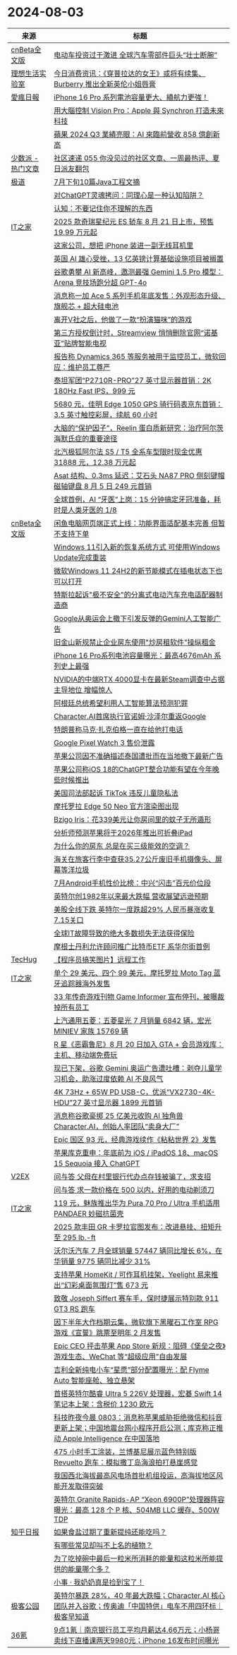 ﻿# 2024-08-03

|来源|标题|
|---|---|
|[cnBeta全文版](http://feeds2.feedburner.com/cnbeta-full)|[电动车投资过于激进 全球汽车零部件巨头“壮士断腕”](https://m.cnbeta.com.tw/view/1440823.htm)|
|[理想生活实验室](http://www.toodaylab.com/feed)|[今日消费资讯：《穿普拉达的女王》或将有续集、Burberry 推出全新英伦小姐唇膏](http://www.toodaylab.com/82968)|
|[愛瘋日報](http://www.iphonetaiwan.org/feeds/posts/default)|[iPhone 16 Pro 系列電池容量更大、續航力更強！](https://www.iphonetaiwan.org/2024/08/iphone-16-pro-battery-upgrade.html)|
||[用大腦控制 Vision Pro：Apple 與 Synchron 打造未來科技](https://www.iphonetaiwan.org/2024/08/brain-controlled-apple-vision-pro.html)|
||[蘋果 2024 Q3 業績亮眼：AI 來臨前營收 858 億創新高](https://www.iphonetaiwan.org/2024/08/apple-2024-q3-earnings-record-revenue.html)|
|[少数派 - 热门文章](https://rss.mifaw.com/articles/5c8bb11a3c41f61efd36683e/5c92450e3882afa09dff5928)|[社区速递 055 你没见过的社区文章、一周最热评、夏日派友翻包](https://sspai.com/post/90990)|
|[极道](https://www.jdon.com/jivejdon/rss)|[7月下旬10篇Java工程文摘](https://www.jdon.com/74862.html)|
||[对ChatGPT灵魂拷问：同理心是一种认知陷阱？](https://www.jdon.com/74861.html)|
||[认知：不要记住你不理解的东西](https://www.jdon.com/74860.html)|
|[IT之家](https://www.ithome.com/rss/)|[2025 款奇瑞星纪元 ES 轿车 8 月 21 日上市，预售 19.99 万元起](https://www.ithome.com/0/786/018.htm)|
||[这家公司，想把 iPhone 装进一副无线耳机里](https://www.ithome.com/0/786/017.htm)|
||[英国 AI 雄心受挫，13 亿英镑计算基础设施项目被搁置](https://www.ithome.com/0/786/016.htm)|
||[谷歌勇攀 AI 新高峰，邀测最强 Gemini 1.5 Pro 模型：Arena 竞技场跑分超 GPT-4o](https://www.ithome.com/0/786/014.htm)|
||[消息称一加 Ace 5 系列手机年底发售：外观形态升级、旗舰芯 + 超大硅电池](https://www.ithome.com/0/786/012.htm)|
||[离开V社之后，他做了一款“扮演猫咪”的游戏](https://www.ithome.com/0/786/011.htm)|
||[第三方授权倒计时，Streamview 悄悄删除官网“诺基亚”贴牌智能电视](https://www.ithome.com/0/786/010.htm)|
||[报告称 Dynamics 365 等服务被用于监控员工，微软回应：维护员工尊严](https://www.ithome.com/0/786/009.htm)|
||[泰坦军团“P2710R-PRO”27 英寸显示器首销：2K 180Hz Fast IPS，999 元](https://www.ithome.com/0/786/007.htm)|
||[5680 元，佳明 Edge 1050 GPS 骑行码表京东首销：3.5 英寸触控彩屏，续航 60 小时](https://www.ithome.com/0/786/006.htm)|
||[大脑的“保护因子”，Reelin 蛋白质新研究：治疗阿尔茨海默氏症的重要途径](https://www.ithome.com/0/786/005.htm)|
||[北汽极狐阿尔法 S5 / T5 全系车型限时现金优惠 31888 元，12.38 万元起](https://www.ithome.com/0/786/003.htm)|
||[Asat 结构、0.3ms 延迟：艾石头 NA87 PRO 侧刻键帽磁轴键盘 8 月 5 日 249 元首销](https://www.ithome.com/0/786/002.htm)|
||[全球首例，AI “牙医”上岗：15 分钟搞定牙冠准备，耗时是人类牙医的 1/8](https://www.ithome.com/0/786/001.htm)|
|[cnBeta全文版](http://feeds2.feedburner.com/cnbeta-full)|[闲鱼电脑网页端正式上线：功能界面适配基本完善 但暂不支持下单](https://m.cnbeta.com.tw/view/1440820.htm)|
||[Windows 11引入新的恢复系统方式 可使用Windows Update完成重装](https://m.cnbeta.com.tw/view/1440817.htm)|
||[微软Windows 11 24H2的新节能模式在插电状态下也可以打开](https://m.cnbeta.com.tw/view/1440816.htm)|
||[特斯拉起诉"极不安全"的分离式电动汽车充电适配器制造商](https://m.cnbeta.com.tw/view/1440814.htm)|
||[Google从奥运会上撤下引发反弹的Gemini人工智能广告](https://m.cnbeta.com.tw/view/1440813.htm)|
||[旧金山新规禁止企业房东使用"炒房租软件"操纵租金](https://m.cnbeta.com.tw/view/1440811.htm)|
||[iPhone 16 Pro系列电池容量曝光：最高4676mAh 系列史上最强](https://m.cnbeta.com.tw/view/1440809.htm)|
||[NVIDIA的中端RTX 4000显卡在最新Steam调查中占据主导地位 增幅惊人](https://m.cnbeta.com.tw/view/1440808.htm)|
||[阿根廷总统希望利用人工智能算法预测犯罪](https://m.cnbeta.com.tw/view/1440806.htm)|
||[Character.AI首席执行官诺姆·沙泽尔重返Google](https://m.cnbeta.com.tw/view/1440805.htm)|
||[特朗普称马克·扎克伯格一直在给他打电话](https://m.cnbeta.com.tw/view/1440804.htm)|
||[Google Pixel Watch 3 售价泄露](https://m.cnbeta.com.tw/view/1440796.htm)|
||[苹果公司因不准确描述泰国遭批而在当地撤下最新广告](https://m.cnbeta.com.tw/view/1440795.htm)|
||[苹果公司称iOS 18的ChatGPT整合功能有望在今年晚些时候推出](https://m.cnbeta.com.tw/view/1440794.htm)|
||[美国司法部起诉 TikTok 违反儿童隐私法](https://m.cnbeta.com.tw/view/1440793.htm)|
||[摩托罗拉 Edge 50 Neo 官方渲染图出现](https://m.cnbeta.com.tw/view/1440792.htm)|
||[Bzigo Iris：花339美元让你房间里的蚊子无所遁形](https://m.cnbeta.com.tw/view/1440790.htm)|
||[分析师预测苹果将于2026年推出可折叠iPad](https://m.cnbeta.com.tw/view/1440789.htm)|
||[为什么你的房东 总是在买三级能效的空调？](https://m.cnbeta.com.tw/view/1440788.htm)|
||[海关在旅客行李中查获35.27公斤废旧手机摄像头、屏幕等洋垃圾](https://m.cnbeta.com.tw/view/1440787.htm)|
||[7月Android手机性价比榜：中兴“闪击”百元价位段](https://m.cnbeta.com.tw/view/1440786.htm)|
||[英特尔创1982年以来最大跌幅 营收展望远逊预期](https://m.cnbeta.com.tw/view/1440784.htm)|
||[美股全线下跌 英特尔一度跌超29% 人民币暴涨收复7.15关口](https://m.cnbeta.com.tw/view/1440782.htm)|
||[全球IT故障导致的绝大多数损失无法获得保险](https://m.cnbeta.com.tw/view/1440781.htm)|
||[摩根士丹利允许顾问推广比特币ETF 系华尔街首例](https://m.cnbeta.com.tw/view/1440780.htm)|
|[TecHug](https://www.techug.com/feed)|[【程序员搞笑图片】远程工作](https://www.techug.com/post/remotework/)|
|[IT之家](https://www.ithome.com/rss/)|[单个 29 美元、四个 99 美元，摩托罗拉 Moto Tag 蓝牙追踪器海外发售](https://www.ithome.com/0/786/000.htm)|
||[33 年传奇游戏刊物 Game Informer 宣布停刊，被曝裁掉所有员工](https://www.ithome.com/0/785/999.htm)|
||[上汽通用五菱：五菱星光 7 月销量 6842 辆，宏光 MINIEV 家族 15769 辆](https://www.ithome.com/0/785/998.htm)|
||[R 星《恶霸鲁尼》8 月 20 日加入 GTA + 会员游戏库：主机、移动端免费玩](https://www.ithome.com/0/785/997.htm)|
||[现已下架，谷歌 Gemini 奥运广告遭吐槽：剥夺儿童学习机会，助涨过度依赖 AI 不良风气](https://www.ithome.com/0/785/996.htm)|
||[4K 73Hz + 65W PD USB-C，优派“VX2730-4K-HDU”27 英寸显示器 1899 元首销](https://www.ithome.com/0/785/995.htm)|
||[消息称谷歌豪掷 25 亿美元收购 AI 独角兽 Character.AI，创始人率团队“卖身大厂”](https://www.ithome.com/0/785/994.htm)|
||[Epic 国区 93 元，经典游戏续作《粘粘世界 2》发售](https://www.ithome.com/0/785/993.htm)|
||[苹果库克重申：年底前为 iOS / iPadOS 18、macOS 15 Sequoia 接入 ChatGPT](https://www.ithome.com/0/785/992.htm)|
|[V2EX](https://www.v2ex.com/index.xml)|[ 问与答 父母在村里银行代办点存钱被骗了，求支招](https://www.v2ex.com/t/1062168#reply20)|
||[ 问与答 求一款价格在 500 以内，好用的电动剃须刀](https://www.v2ex.com/t/1062166#reply13)|
|[IT之家](https://www.ithome.com/rss/)|[119 元，魅族推出华为 Pura 70 Pro / Ultra 手机适用 PANDAER 妙磁抗菌壳](https://www.ithome.com/0/785/991.htm)|
||[2025 款丰田 GR 卡罗拉官图发布：改进悬挂、扭矩升至 295 lb.-ft](https://www.ithome.com/0/785/990.htm)|
||[沃尔沃汽车 7 月全球销量 57447 辆同比增长 6%，在华销量 9775 辆同比减少 31%](https://www.ithome.com/0/785/989.htm)|
||[支持苹果 HomeKit / 可作耳机挂架，Yeelight 易来推出“幻彩桌面氛围灯”售 673 元](https://www.ithome.com/0/785/988.htm)|
||[致敬 Joseph Siffert 赛车手，保时捷展示特别款 911 GT3 RS 跑车](https://www.ithome.com/0/785/987.htm)|
||[因下半年大作档期云集，微软旗下黑曜石工作室 RPG 游戏《宣誓》跳票至明年 2 月发售](https://www.ithome.com/0/785/986.htm)|
||[Epic CEO 抨击苹果 App Store 新规：阻碍《堡垒之夜》游戏生态、WeChat 等“超级应用”自由发展](https://www.ithome.com/0/785/984.htm)|
||[吉利全新纯电小车“星愿”部分配置曝光：配 Flyme Auto 智能座舱、独立悬架](https://www.ithome.com/0/785/983.htm)|
||[首搭英特尔酷睿 Ultra 5 226V 处理器，宏碁 Swift 14 笔记本上架：含税价 1230 欧元](https://www.ithome.com/0/785/982.htm)|
||[科技昨夜今晨 0803：消息称苹果威胁拒绝微信和抖音更新上架；中国地震台网小程序开启公测；库克称正推动 Apple Intelligence 在中国落地](https://www.ithome.com/0/785/981.htm)|
||[475 小时手工涂装，兰博基尼展示蓝色特别版 Revuelto 跑车：模拟撒丁岛海浪拍打悬崖感觉](https://www.ithome.com/0/785/980.htm)|
||[我国西北海拔最高风电场首批机组投运，高海拔地区风能开发取得突破](https://www.ithome.com/0/785/979.htm)|
||[英特尔 Granite Rapids-AP “Xeon 6900P”处理器阵容曝光：最高 128 个 P 核、504MB LLC 缓存、500W TDP](https://www.ithome.com/0/785/978.htm)|
|[知乎日报](https://feedx.net/rss/zhihudaily.xml)|[如果食盐过期了重新提纯还能吃吗？](https://daily.zhihu.com/story/9774298)|
||[有哪些常见却叫不上名的植物？](https://daily.zhihu.com/story/9774304)|
||[为了吃掉碗中最后一粒米所消耗的能量和这粒米所能提供的能量哪个多？](https://daily.zhihu.com/story/9774305)|
||[小事 · 我奶奶真是捡到宝了！](https://daily.zhihu.com/story/9774315)|
|[极客公园](http://feeds.geekpark.net/)|[英特尔暴跌 28%，40 年最大跌幅；Character.AI 核心团队并入谷歌；传奥迪「中国特供」电车不用四环标｜极客早知道](http://www.geekpark.net/news/338876)|
|[36氪](http://36kr.com/feed)|[9点1氪｜南京银行员工平均月薪达4.66万元；小杨哥卖线下直播课两天9980元；iPhone 16发布时间曝光](https://36kr.com/p/2889733535587208?f=rss)|
